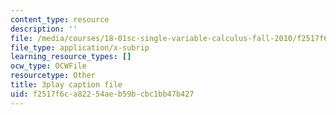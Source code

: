 ```yaml
---
content_type: resource
description: ''
file: /media/courses/18-01sc-single-variable-calculus-fall-2010/f2517f6ca82254aeb59bcbc1bb47b427_MK_0QHbUnIA.vtt
file_type: application/x-subrip
learning_resource_types: []
ocw_type: OCWFile
resourcetype: Other
title: 3play caption file
uid: f2517f6c-a822-54ae-b59b-cbc1bb47b427
---
```

